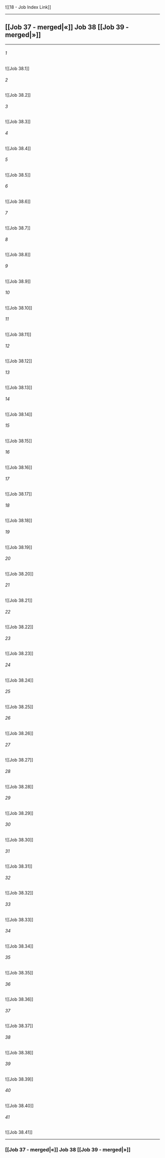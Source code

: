 ![[18 - Job Index Link]]

---
##  [[Job 37 - merged|«]] Job 38 [[Job 39 - merged|»]]

---

###### 1
![[Job 38.1]] 

###### 2
![[Job 38.2]] 

###### 3
![[Job 38.3]] 

###### 4
![[Job 38.4]]

###### 5 
![[Job 38.5]] 

###### 6
![[Job 38.6]] 

###### 7
![[Job 38.7]] 

###### 8
![[Job 38.8]] 

###### 9
![[Job 38.9]] 

###### 10
![[Job 38.10]] 

###### 11
![[Job 38.11]] 

###### 12
![[Job 38.12]]

###### 13
![[Job 38.13]] 

###### 14
![[Job 38.14]] 

###### 15
![[Job 38.15]]

###### 16
![[Job 38.16]] 

###### 17
![[Job 38.17]]

###### 18
![[Job 38.18]] 

###### 19
![[Job 38.19]] 

###### 20
![[Job 38.20]]

###### 21
![[Job 38.21]] 

###### 22
![[Job 38.22]] 

###### 23
![[Job 38.23]]

###### 24
![[Job 38.24]] 

###### 25
![[Job 38.25]]

###### 26
![[Job 38.26]] 

###### 27
![[Job 38.27]] 

###### 28
![[Job 38.28]]

###### 29
![[Job 38.29]] 

###### 30
![[Job 38.30]] 

###### 31
![[Job 38.31]] 

###### 32
![[Job 38.32]] 

###### 33
![[Job 38.33]]

###### 34
![[Job 38.34]] 

###### 35
![[Job 38.35]]

###### 36
![[Job 38.36]] 

###### 37
![[Job 38.37]] 

###### 38
![[Job 38.38]]

###### 39
![[Job 38.39]] 

###### 40
![[Job 38.40]] 

###### 41
![[Job 38.41]] 


---
###  [[Job 37 - merged|«]] Job 38 [[Job 39 - merged|»]]